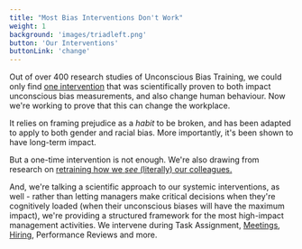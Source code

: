 ```yaml
---
title: "Most Bias Interventions Don't Work"
weight: 1
background: 'images/triadleft.png'
button: 'Our Interventions'
buttonLink: 'change'
---
```


Out of over 400 research studies of Unconscious Bias Training, we could only find [one intervention][1] that was scientifically proven to both impact unconscious bias measurements, and also change human behaviour. Now we're working to prove that this can change the workplace.

It relies on framing prejudice as a _habit_ to be broken, and has been adapted to apply to both gender and racial bias. More importantly, it's been shown to have long-term impact. 

But a one-time intervention is not enough. We're also drawing from research on [retraining how we *see* (literally) our colleagues.][2]

And, we're talking a scientific approach to our systemic interventions, as well - rather than letting managers make critical decisions when they're cognitively loaded (when their unconscious biases will have the maximum impact), we're providing a structured framework for the most high-impact management activities. We intervene during Task Assignment, [Meetings][3], [Hiring][4], Performance Reviews and more.


[1]: https://doi.org/10.1016/j.jesp.2017.04.009
[2]: https://onlinelibrary.wiley.com/doi/full/10.1111/j.1551-6709.2010.01148.x
[3]: https://chelseatroy.com/2018/03/29/why-do-remote-meetings-suck-so-much/
[4]: https://hbr.org/2016/04/if-theres-only-one-woman-in-your-candidate-pool-theres-statistically-no-chance-shell-be-hired